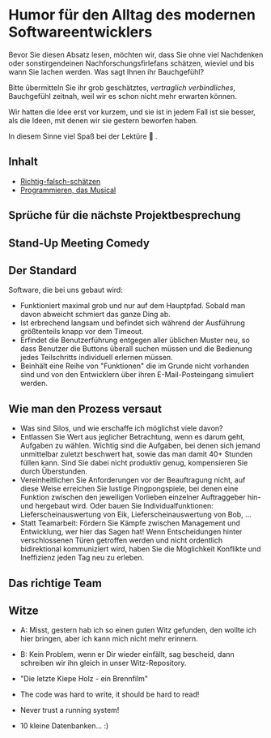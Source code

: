 # Humor für den Alltag des modernen Softwareentwicklers

Bevor Sie diesen Absatz lesen, möchten wir, dass Sie ohne viel Nachdenken oder sonstirgendeinen Nachforschungsfirlefans schätzen, wieviel und bis wann Sie lachen werden. Was sagt Ihnen ihr Bauchgefühl? 

Bitte übermitteln Sie ihr grob geschätztes, <i>vertraglich verbindliches</i>, Bauchgefühl zeitnah, weil wir es schon nicht mehr erwarten können. 

Wir hatten die Idee erst vor kurzem, und sie ist in jedem Fall ist sie besser, als die Ideen, mit denen wir sie gestern beworfen haben.

In diesem Sinne viel Spaß bei der Lektüre 🙂 .


## Inhalt

- [Richtig-falsch-schätzen](richtig-falsch-schaetzen.md)
- [Programmieren, das Musical](lieder/README.md)


## Sprüche für die nächste Projektbesprechung

## Stand-Up Meeting Comedy

## Der Standard

Software, die bei uns gebaut wird: 

- Funktioniert maximal grob und nur auf dem Hauptpfad. Sobald man davon abweicht schmiert das ganze Ding ab.
- Ist erbrechend langsam und befindet sich während der Ausführung größtenteils knapp vor dem Timeout.
- Erfindet die Benutzerführung entgegen aller üblichen Muster neu, so dass Benutzer die Buttons überall suchen müssen und die Bedienung jedes Teilschritts individuell erlernen müssen.
- Beinhält eine Reihe von "Funktionen" die im Grunde nicht vorhanden sind und von den Entwicklern über ihren E-Mail-Posteingang simuliert werden. 


## Wie man den Prozess versaut

- Was sind Silos, und wie erschaffe ich möglichst viele davon?
- Entlassen Sie Wert aus jeglicher Betrachtung, wenn es darum geht, Aufgaben zu wählen. Wichtig sind die Aufgaben, bei denen sich jemand unmittelbar zuletzt beschwert hat, sowie das man damit 40+ Stunden füllen kann. Sind Sie dabei nicht produktiv genug, kompensieren Sie durch Überstunden.
- Vereinheitlichen Sie Anforderungen vor der Beauftragung nicht, auf diese Weise erreichen Sie lustige Pingpongspiele, bei denen eine Funktion zwischen den jeweiligen Vorlieben einzelner Auftraggeber hin- und hergebaut wird. Oder bauen Sie Individualfunktionen: Lieferscheinauswertung von Eik, Lieferscheinauswertung von Bob, ...
- Statt Teamarbeit: Fördern Sie Kämpfe zwischen Management und Entwicklung, wer hier das Sagen hat! Wenn Entscheidungen hinter verschlossenen Türen getroffen werden und nicht ordentlich bidirektional kommuniziert wird, haben Sie die Möglichkeit Konflikte und Ineffizienz jeden Tag neu zu erleben.

## Das richtige Team


## Witze

 - A: Misst, gestern hab ich so einen guten Witz gefunden, den wollte ich hier bringen, aber ich kann mich nicht mehr erinnern. 
 - B: Kein Problem, wenn er Dir wieder einfällt, sag bescheid, dann schreiben wir ihn gleich in unser Witz-Repository.


 - "Die letzte Kiepe Holz - ein Brennfilm"


- The code was hard to write, it should be hard to read!

- Never trust a running system!

- 10 kleine Datenbanken... :)